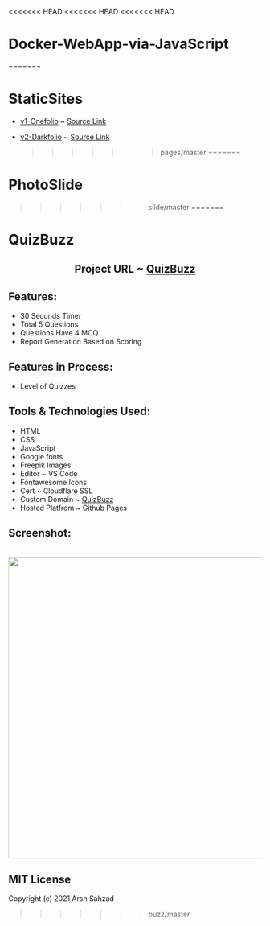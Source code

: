 <<<<<<< HEAD
<<<<<<< HEAD
<<<<<<< HEAD

# Docker-WebApp-via-JavaScript

=======

# StaticSites

- [v1-Onefolio](/v1-Onefolio) ~ [Source Link](https://www.arsh.dev/link/onefolio/)

- [v2-Darkfolio](/v2-Darkfolio) ~ [Source Link](https://www.arsh.dev/link/darkfolio/)
  > > > > > > > pages/master
=======
# PhotoSlide
>>>>>>> silde/master
=======
# QuizBuzz

<h2 align='center'>Project URL ~ <a href="https://www.arsh.dev/quizbuzz/">QuizBuzz</a></h2>

## Features:
* 30 Seconds Timer
* Total 5 Questions
* Questions Have 4 MCQ
* Report Generation Based on Scoring
  
## Features in Process:  
* Level of Quizzes
  
## Tools & Technologies Used:
* HTML 
* CSS
* JavaScript
* Google fonts
* Freepik Images
* Editor ~ VS Code
* Fontawesome Icons
* Cert ~ Cloudflare SSL
* Custom Domain ~ [QuizBuzz](https://arsh.link/quizbuzz)
* Hosted Platfrom ~ Github Pages
## Screenshot:
<p align="center">
  <br><img src="https://github.com/arshsahzad/QuizBuzz/blob/main/src/img/QuizBuzz.gif" width="600px">
</p>

## MIT License

Copyright (c) 2021 Arsh Sahzad
>>>>>>> buzz/master
